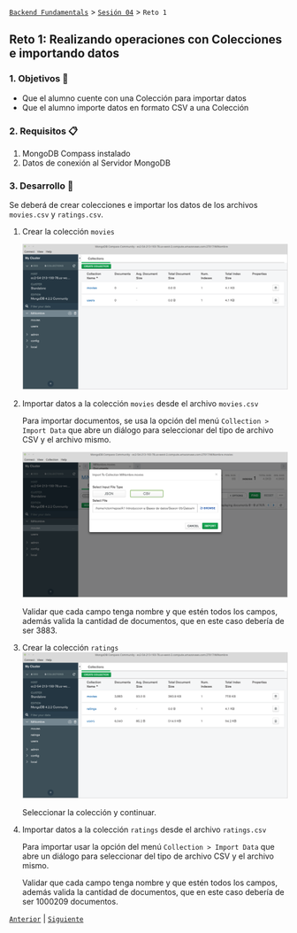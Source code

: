 [`Backend Fundamentals`](../../README.md) > [`Sesión 04`](../README.md) > `Reto 1`

## Reto 1: Realizando operaciones con Colecciones e importando datos

### 1. Objetivos :dart:
- Que el alumno cuente con una Colección para importar datos
- Que el alumno importe datos en formato CSV a una Colección

### 2. Requisitos :clipboard:
1. MongoDB Compass instalado
1. Datos de conexión al Servidor MongoDB

### 3. Desarrollo :rocket:
Se deberá de crear colecciones e importar los datos de los archivos `movies.csv` y `ratings.csv`.

1. Crear la colección `movies`

   ![Colección movies](imagenes/colecciones.png)

1. Importar datos a la colección `movies` desde el archivo `movies.csv`

   Para importar documentos, se usa la opción del menú `Collection > Import Data` que abre un diálogo para seleccionar del tipo de archivo CSV y el archivo mismo.

   ![Importando datos csv](imagenes/importando-datos.png)

   Validar que cada campo tenga nombre y que estén todos los campos, además valida la cantidad de documentos, que en este caso debería de ser 3883.

1. Crear la colección `ratings`
   ![Colección movies](imagenes/colecciones-02.png)

   Seleccionar la colección y continuar.

1. Importar datos a la colección `ratings` desde el archivo `ratings.csv`

   Para importar usar la opción del menú `Collection > Import Data` que abre un diálogo para seleccionar del tipo de archivo CSV y el archivo mismo.

   Validar que cada campo tenga nombre y que estén todos los campos, además valida la cantidad de documentos, que en este caso debería de ser 1000209 documentos.


[`Anterior`](../Ejemplo-02/Readme.md) | [`Siguiente`](../README.md)
